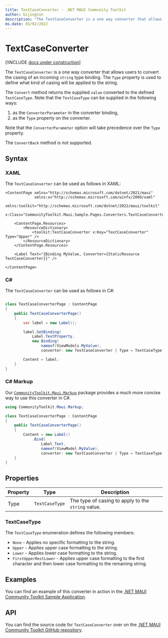 ```yaml
---
title: TextCaseConverter - .NET MAUI Community Toolkit
author: bijington
description: "The TextCaseConverter is a one way converter that allows users to convert the casing of an incoming string type binding."
ms.date: 03/02/2022
---
```


# TextCaseConverter

[!INCLUDE [docs under construction](../includes/preview-note.md)]

The `TextCaseConverter` is a one way converter that allows users to convert the casing of an incoming `string` type binding. The `Type` property is used to define what kind of casing will be applied to the string.

The `Convert` method returns the supplied `value` converted to the defined `TextCaseType`. Note that the `TextCaseType` can be supplied in the following ways:
1. as the `ConverterParameter` in the converter binding,
1. as the `Type` property on the converter.

Note that the `ConverterParameter` option will take precedence over the `Type` property.

The `ConvertBack` method is not supported.

## Syntax

### XAML

The `TextCaseConverter` can be used as follows in XAML:

```xaml
<ContentPage xmlns="http://schemas.microsoft.com/dotnet/2021/maui"
             xmlns:x="http://schemas.microsoft.com/winfx/2009/xaml"
             xmlns:toolkit="http://schemas.microsoft.com/dotnet/2022/maui/toolkit"
             x:Class="CommunityToolkit.Maui.Sample.Pages.Converters.TextCaseConverterPage">

    <ContentPage.Resources>
        <ResourceDictionary>
            <toolkit:TextCaseConverter x:Key="TextCaseConverter" Type="Upper" />
        </ResourceDictionary>
    </ContentPage.Resources>

    <Label Text="{Binding MyValue, Converter={StaticResource TextCaseConverter}}" />

</ContentPage>
```

### C#

The `TextCaseConverter` can be used as follows in C#:

```csharp

class TextCaseConverterPage : ContentPage
{
    public TextCaseConverterPage()
    {
        var label = new Label();

		label.SetBinding(
			Label.TextProperty,
			new Binding(
				nameof(ViewModels.MyValue),
				converter: new TextCaseConverter { Type = TextCaseType.Upper }));

		Content = label;
    }
}
```

### C# Markup

Our [`CommunityToolkit.Maui.Markup`](../markup/markup.md) package provides a much more concise way to use this converter in C#.

```csharp
using CommunityToolkit.Maui.Markup;

class TextCaseConverterPage : ContentPage
{
    public TextCaseConverterPage()
    {
        Content = new Label()
            .Bind(
                Label.Text,
                nameof(ViewModel.MyValue),
                converter: new TextCaseConverter { Type = TextCaseType.Upper });
    }
}
```

## Properties

|Property  |Type  |Description  |
|---------|---------|---------|
| Type | `TextCaseType` | The type of casing to apply to the `string` value. |

### TextCaseType

The `TextCaseType` enumeration defines the following members:

- `None` - Applies no specific formatting to the string.
- `Upper` - Applies upper case formatting to the string.
- `Lower` - Applies lower case formatting to the string.
- `FirstUpperRestLower` - Applies upper case formatting to the first character and then lower case formatting to the remaining string.

## Examples

You can find an example of this converter in action in the [.NET MAUI Community Toolkit Sample Application](https://github.com/CommunityToolkit/Maui/blob/main/samples/CommunityToolkit.Maui.Sample/Pages/Converters/TextCaseConverterPage.xaml).

## API

You can find the source code for `TextCaseConverter` over on the [.NET MAUI Community Toolkit GitHub repository](https://github.com/CommunityToolkit/Maui/blob/main/src/CommunityToolkit.Maui/Converters/TextCaseConverter.cs).
